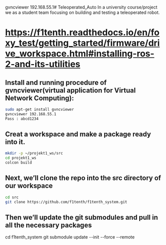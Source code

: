 gvncviewer 192.168.55.1# Teleoperated_Auto
In a university course/project we as a student team focusing on building and testing a teleoperated robot.
# https://f1tenth.readthedocs.io/en/foxy_test/getting_started/firmware/drive_workspace.html#installing-ros-2-and-its-utilities
## Install and running procedure of gvncviewer(virtual application for Virtual Network Computing):

```bash
sudo apt-get install gvncviewer
gvncviewer 192.168.55.1
Pass : abcd1234
```
## Creat a workspace and make a package ready into it.
```bash
mkdir -p ~/projekt1_ws/src
cd projekt1_ws
colcon build
```
## Next, we’ll clone the repo into the src directory of our workspace
```bash
cd src
git clone https://github.com/f1tenth/f1tenth_system.git
```
## Then we’ll update the git submodules and pull in all the necessary packages
cd f1tenth_system
git submodule update --init --force --remote
